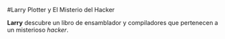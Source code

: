 #Larry Plotter y El Misterio del Hacker

**Larry** descubre un libro de ensamblador y compiladores que pertenecen a un misterioso *hacker*.
